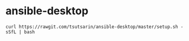 # ansible-desktop

`curl https://rawgit.com/tsutsarin/ansible-desktop/master/setup.sh -sSfL | bash`
